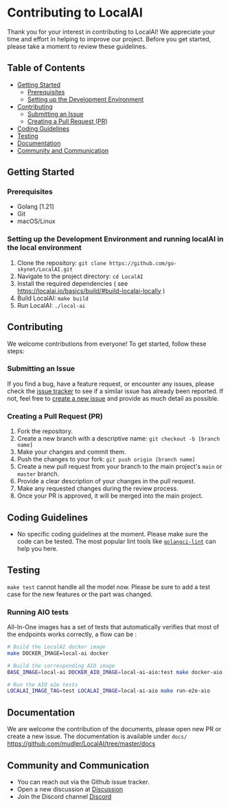 # Contributing to LocalAI

Thank you for your interest in contributing to LocalAI! We appreciate your time and effort in helping to improve our project. Before you get started, please take a moment to review these guidelines.

## Table of Contents

- [Getting Started](#getting-started)
  - [Prerequisites](#prerequisites)
  - [Setting up the Development Environment](#setting-up-the-development-environment)
- [Contributing](#contributing)
  - [Submitting an Issue](#submitting-an-issue)
  - [Creating a Pull Request (PR)](#creating-a-pull-request-pr)
- [Coding Guidelines](#coding-guidelines)
- [Testing](#testing)
- [Documentation](#documentation)
- [Community and Communication](#community-and-communication)

## Getting Started

### Prerequisites

- Golang [1.21]
- Git
- macOS/Linux

### Setting up the Development Environment and running localAI in the local environment

1. Clone the repository: `git clone https://github.com/go-skynet/LocalAI.git`
2. Navigate to the project directory: `cd LocalAI`
3. Install the required dependencies ( see https://localai.io/basics/build/#build-localai-locally )
4. Build LocalAI: `make build`
5. Run LocalAI: `./local-ai`

## Contributing

We welcome contributions from everyone! To get started, follow these steps:

### Submitting an Issue

If you find a bug, have a feature request, or encounter any issues, please check the [issue tracker](https://github.com/go-skynet/LocalAI/issues) to see if a similar issue has already been reported. If not, feel free to [create a new issue](https://github.com/go-skynet/LocalAI/issues/new) and provide as much detail as possible.

### Creating a Pull Request (PR)

1. Fork the repository.
2. Create a new branch with a descriptive name: `git checkout -b [branch name]`
3. Make your changes and commit them.
4. Push the changes to your fork: `git push origin [branch name]`
5. Create a new pull request from your branch to the main project's `main` or `master` branch.
6. Provide a clear description of your changes in the pull request.
7. Make any requested changes during the review process.
8. Once your PR is approved, it will be merged into the main project.

## Coding Guidelines

- No specific coding guidelines at the moment. Please make sure the code can be tested. The most popular lint tools like [`golangci-lint`](https://golangci-lint.run) can help you here.

## Testing

`make test` cannot handle all the model now. Please be sure to add a test case for the new features or the part was changed.

### Running AIO tests

All-In-One images has a set of tests that automatically verifies that most of the endpoints works correctly, a flow can be :

```bash
# Build the LocalAI docker image
make DOCKER_IMAGE=local-ai docker

# Build the corresponding AIO image
BASE_IMAGE=local-ai DOCKER_AIO_IMAGE=local-ai-aio:test make docker-aio

# Run the AIO e2e tests
LOCALAI_IMAGE_TAG=test LOCALAI_IMAGE=local-ai-aio make run-e2e-aio
```

## Documentation

We are welcome the contribution of the documents, please open new PR or create a new issue. The documentation is available under `docs/` https://github.com/mudler/LocalAI/tree/master/docs
 
## Community and Communication

- You can reach out via the Github issue tracker.
- Open a new discussion at [Discussion](https://github.com/go-skynet/LocalAI/discussions)
- Join the Discord channel [Discord](https://discord.gg/uJAeKSAGDy)
